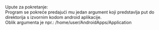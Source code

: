 Upute za pokretanje:  
Program se pokreće predajući mu jedan argument koji predstavlja put do direktorija s izvornim kodom android aplikacije.  
Oblik argumenta je npr.: /home/user/AndroidApps/Application
